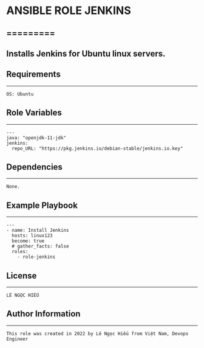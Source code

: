 # ANSIBLE ROLE JENKINS
=========
-------------------------
## Installs Jenkins for Ubuntu linux servers.
## Requirements
-------------------------
    OS: Ubuntu

## Role Variables
--------------
    --- 
    java: "openjdk-11-jdk"
    jenkins: 
      repo_URL: "https://pkg.jenkins.io/debian-stable/jenkins.io.key"

## Dependencies
------------
    None.

## Example Playbook
----------------
    ---
    - name: Install Jenkins
      hosts: linux123
      become: true 
      # gather_facts: false 
      roles:
        - role-jenkins

## License
-------
    LÊ NGỌC HIẾU

## Author Information
------------------

    This role was created in 2022 by Lê Ngọc Hiếu from Việt Nam, Devops Engineer

